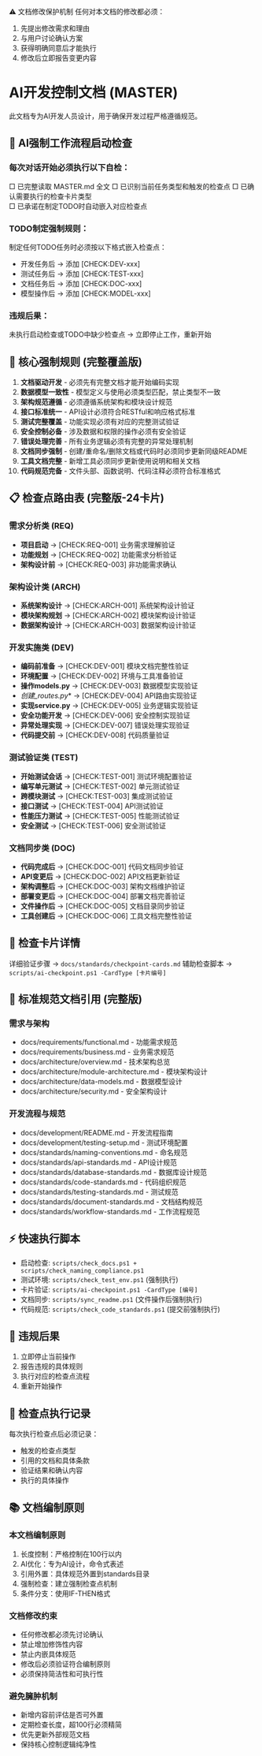 ⚠️ 文档修改保护机制
任何对本文档的修改都必须：
1. 先提出修改需求和理由
2. 与用户讨论确认方案  
3. 获得明确同意后才能执行
4. 修改后立即报告变更内容

# AI开发控制文档 (MASTER)

此文档专为AI开发人员设计，用于确保开发过程严格遵循规范。

## 🤖 AI强制工作流程启动检查

### 每次对话开始必须执行以下自检：
□ 已完整读取 MASTER.md 全文
□ 已识别当前任务类型和触发的检查点
□ 已确认需要执行的检查卡片类型  
□ 已承诺在制定TODO时自动嵌入对应检查点

### TODO制定强制规则：
制定任何TODO任务时必须按以下格式嵌入检查点：
- 开发任务后 → 添加 [CHECK:DEV-xxx]
- 测试任务后 → 添加 [CHECK:TEST-xxx]
- 文档任务后 → 添加 [CHECK:DOC-xxx] 
- 模型操作后 → 添加 [CHECK:MODEL-xxx]

### 违规后果：
未执行启动检查或TODO中缺少检查点 → 立即停止工作，重新开始

## 🚨 核心强制规则 (完整覆盖版)

1. **文档驱动开发** - 必须先有完整文档才能开始编码实现
2. **数据模型一致性** - 模型定义与使用必须类型匹配，禁止类型不一致
3. **架构规范遵循** - 必须遵循系统架构和模块设计规范
4. **接口标准统一** - API设计必须符合RESTful和响应格式标准  
5. **测试完整覆盖** - 功能实现必须有对应的完整测试验证
6. **安全控制必备** - 涉及数据和权限的操作必须有安全验证
7. **错误处理完善** - 所有业务逻辑必须有完整的异常处理机制
8. **文档同步强制** - 创建/重命名/删除文档或代码时必须同步更新同级README
9. **工具文档完整** - 新增工具必须同步更新使用说明和相关文档
10. **代码规范完备** - 文件头部、函数说明、代码注释必须符合标准格式

## 📋 检查点路由表 (完整版-24卡片)

### 需求分析类 (REQ)
- **项目启动** → [CHECK:REQ-001] 业务需求理解验证
- **功能规划** → [CHECK:REQ-002] 功能需求分析验证
- **架构设计前** → [CHECK:REQ-003] 非功能需求确认

### 架构设计类 (ARCH)  
- **系统架构设计** → [CHECK:ARCH-001] 系统架构设计验证
- **模块架构规划** → [CHECK:ARCH-002] 模块架构设计验证
- **数据架构设计** → [CHECK:ARCH-003] 数据架构设计验证

### 开发实施类 (DEV)
- **编码前准备** → [CHECK:DEV-001] 模块文档完整性验证
- **环境配置** → [CHECK:DEV-002] 环境与工具准备验证
- **操作models.py** → [CHECK:DEV-003] 数据模型实现验证
- **创建*_routes.py** → [CHECK:DEV-004] API路由实现验证
- **实现service.py** → [CHECK:DEV-005] 业务逻辑实现验证
- **安全功能开发** → [CHECK:DEV-006] 安全控制实现验证
- **异常处理实现** → [CHECK:DEV-007] 错误处理实现验证
- **代码提交前** → [CHECK:DEV-008] 代码质量验证

### 测试验证类 (TEST)
- **开始测试会话** → [CHECK:TEST-001] 测试环境配置验证
- **编写单元测试** → [CHECK:TEST-002] 单元测试验证
- **跨模块测试** → [CHECK:TEST-003] 集成测试验证
- **接口测试** → [CHECK:TEST-004] API测试验证
- **性能压力测试** → [CHECK:TEST-005] 性能测试验证
- **安全测试** → [CHECK:TEST-006] 安全测试验证

### 文档同步类 (DOC)
- **代码完成后** → [CHECK:DOC-001] 代码文档同步验证
- **API变更后** → [CHECK:DOC-002] API文档更新验证
- **架构调整后** → [CHECK:DOC-003] 架构文档维护验证
- **部署变更后** → [CHECK:DOC-004] 部署文档完善验证
- **文件操作后** → [CHECK:DOC-005] 文档目录同步验证
- **工具创建后** → [CHECK:DOC-006] 工具文档完整性验证

## 🎯 检查卡片详情
详细验证步骤 → `docs/standards/checkpoint-cards.md`
辅助检查脚本 → `scripts/ai-checkpoint.ps1 -CardType [卡片编号]`

## 📁 标准规范文档引用 (完整版)

### 需求与架构
- docs/requirements/functional.md - 功能需求规范
- docs/requirements/business.md - 业务需求规范  
- docs/architecture/overview.md - 技术架构总览
- docs/architecture/module-architecture.md - 模块架构设计
- docs/architecture/data-models.md - 数据模型设计
- docs/architecture/security.md - 安全架构设计

### 开发流程与规范
- docs/development/README.md - 开发流程指南
- docs/development/testing-setup.md - 测试环境配置
- docs/standards/naming-conventions.md - 命名规范
- docs/standards/api-standards.md - API设计规范
- docs/standards/database-standards.md - 数据库设计规范
- docs/standards/code-standards.md - 代码组织规范
- docs/standards/testing-standards.md - 测试规范
- docs/standards/document-standards.md - 文档结构规范
- docs/standards/workflow-standards.md - 工作流程规范

## ⚡ 快速执行脚本
- 启动检查: `scripts/check_docs.ps1 + scripts/check_naming_compliance.ps1`
- 测试环境: `scripts/check_test_env.ps1` (强制执行)
- 卡片验证: `scripts/ai-checkpoint.ps1 -CardType [编号]`
- 文档同步: `scripts/sync_readme.ps1` (文件操作后强制执行)
- 代码规范: `scripts/check_code_standards.ps1` (提交前强制执行)



## 🚫 违规后果
1. 立即停止当前操作
2. 报告违规的具体规则
3. 执行对应的检查点流程
4. 重新开始操作

## 📝 检查点执行记录
每次执行检查点后必须记录：
- 触发的检查点类型
- 引用的文档和具体条款
- 验证结果和确认内容
- 执行的具体操作

## 📚 文档编制原则

### 本文档编制原则
1. 长度控制：严格控制在100行以内
2. AI优化：专为AI设计，命令式表述
3. 引用外置：具体规范外置到standards目录
4. 强制检查：建立强制检查点机制
5. 条件分支：使用IF-THEN格式

### 文档修改约束
- 任何修改都必须先讨论确认
- 禁止增加修饰性内容
- 禁止内嵌具体规范
- 修改后必须验证符合编制原则
- 必须保持简洁性和可执行性

### 避免臃肿机制
- 新增内容前评估是否可外置
- 定期检查长度，超100行必须精简
- 优先更新外部规范文档
- 保持核心控制逻辑纯净性
